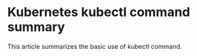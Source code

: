 # Kubernetes kubectl command summary


This article summarizes the basic use of kubectl command.

<!--more-->
